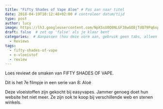 ```yaml
---
title: "Fifty Shades of Vape Aloe" # Pas aan naar titel
date: 2018-04-19T10:12:48+02:00 # controleer datum/tijd
type: post
author: lucy
image: https://lh3.googleusercontent.com/NpXSsU0Q8NLGF38wGO8jTdQ79Pq6xplH-ro-Fc7wtU69OOjJukod2GYnBkvItWAFO135DQCetbcd6zmj-3F0XKnzhMBGpoxFV1afbCllem2I_HNDcqvdXHld1S1hqYTF43Cg4JuPHbk4eY0AivPUYDpABf7gFKciI_ZUyoiMfiLiBBQh5BW5vAYrgtkdDeZt7w026jU1_34hjJxVGqLj2ax11XMr8hktFACO9_nQEQe6yf0pjpmp2oJid9xNOl2uKm0lQd37VyD9xcoXu-icAd0p3cP_tyVApau4ywPDo864u27VRiU34eqNxiqozCSRK9wWrVqJAtV0u2dvxcOQ4cxA1SmPBg4fPuRObZlR3Wcxe788kj-Rs7cZI3RUObdIUwLQ4WL_L_U9-aT5jGo_QuUSO6ir6R4XMknbh0X-BYYq3sEbBJDcthmlYBjOalnklZL7bcWD_w5-JenPafoW2nwICCUGaR4H5yLIXKj_GBkfS5tkZ6421VXobMf3Lb9sBX_Y5HeZElT7eZUMybyUavO_qcgaNzSkojNOKM_MjtkZIztpBVPbNPq8yHRYc8U1IYKIq79CABn0civcsR1r8ONtenTImAoBx5kbQ6JjgCg8lY9GlRlMlSS0YFFEO4IKStxR3jYT7-XW8XIX3gkbHJei8_rCAeL7Rg=w1520-h855-no
draft: false  # zet op 'false' als je klaar bent
categories:  # Aanpassen (hou deze vorm aan, gebruik geen tabs, alleen spaties)
  - Reviews
tags:
  - fifty-shades-of-vape
  - e-vloeistof
  - review
---
```


Loes reviewt de smaken van FIFTY SHADES OF VAPE.

Dit is het 7e filmpje in een serie van 8: Aloë

Deze vloeistoffen zijn gekocht bij easyvapes. Jammer genoeg doet hun website het niet meer. 
Ze zijn ook te koop bij verschillende web en stenen winkels.
